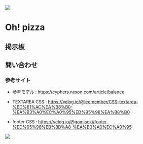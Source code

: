 <img src="https://capsule-render.vercel.app/api?type=waving&color=f08080&height=200&section=header&text=Oh!%pizza%&fontSize=40&animation=fadeIn&fontAlign=84&fontAlignY=36" />

# Oh! pizza

## 掲示板

## 問い合わせ

### 参考サイト

- 参考モデル : https://cyphers.nexon.com/article/balance
  
- TEXTAREA CSS : https://velog.io/@leemember/CSS-textarea-%ED%81%AC%EA%B8%B0-%EA%B3%A0%EC%A0%95%ED%95%98%EA%B8%B0
  
- footer CSS : https://velog.io/@gomiseki/footer-%ED%95%98%EB%8B%A8-%EA%B3%A0%EC%A0%95

<img src="https://capsule-render.vercel.app/api?type=waving&color=f08080&height=200&section=footer&20render&fontSize=90" />
